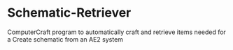 # Schematic-Retriever
ComputerCraft program to automatically craft and retrieve items needed for a Create schematic from an AE2 system
